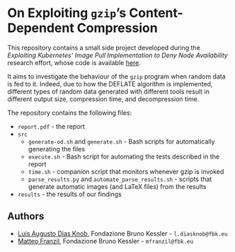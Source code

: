 # On Exploiting `gzip`’s Content-Dependent Compression

This repository contains a small side project developed during the *Exploiting Kubernetes' Image Pull Implementation to Deny Node Availability* research effort, whose code is available [here](https://github.com/risingfbk/magi).

It aims to investigate the behaviour of the `gzip` program when random data is fed to it. Indeed, due to how the DEFLATE algorithm is implemented, different types of random data generated with different tools result in different output size, compression time, and decompression time.

The repository contains the following files:

- `report.pdf` - the report
- `src`
  - `generate-od.sh` and `generate.sh` - Bash scripts for automatically generating the files 
  - `execute.sh` - Bash script for automating the tests described in the report
  - `time.sh` - companion script that monitors whenever gzip is invoked
  - `parse_results.py` and `automate_parse_results.sh` - scripts that generate automatic images (and LaTeX files) from the results
- `results` - the results of our findings

## Authors

- [Luis Augusto Dias Knob](https://github.com/luisdknob), Fondazione Bruno Kessler - `l.diasknob@fbk.eu`
- [Matteo Franzil](https://github.com/mfranzil), Fondazione Bruno Kessler - `mfranzil@fbk.eu`
